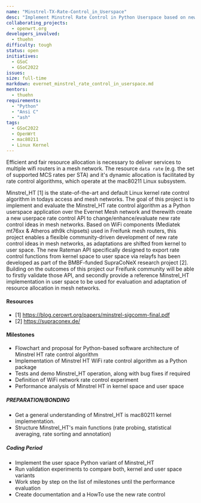 ```yaml
---
name: "Minstrel-TX-Rate-Control_in_Userspace"
desc: "Implement Minstrel Rate Control in Python Userspace based on new mac80211 Linux Kernel relayfs Interface"
collaborating_projects:
  - openwrt.org
developers_involved:
  - thuehn
difficulty: tough
status: open
initiatives:
  - GSoC
  - GSoC2022
issues:
size: full-time
markdown: evernet_minstrel_rate_control_in_userspace.md
mentors:
  - thuehn
requirements:
  - "Python"
  - "Ansi C"
  - "ash"
tags:
  - GSoC2022
  - OpenWrt
  - mac80211
  - Linux Kernel
---
```


Efficient and fair resource allocation is necessary to deliver services to multiple wifi routers in a mesh network.
The resource `data rate` (e.g. the set of supported MCS rates per STA) and it's dynamic allocation is facilitated by rate control algorithms, which operate at the mac80211 Linux subsystem.

Minstrel_HT [1] is the state-of-the-art and default Linux kernel rate control algorithm in todays access and mesh networks.
The goal of this project is to implement and evaluate the Minstrel_HT rate control algorithm as a Python userspace application over the Evernet Mesh network and therewith create a new userpace rate control API to change/enhance/evaluate new rate control ideas in mesh networks. Based on WiFi components (Mediatek mt76xx & Atheros ath9k chipsets) used in Freifunk mesh routers, this project enables a flexible community-driven development of new rate control ideas in mesh networks, as adaptations are shifted from kernel to user space. The new Rateman API specifically designed to export rate control functions from kernel space to user space via relayfs has been developed as part of the BMBF-funded SupraCoNeX research project [2].
Building on the outcomes of this project our Freifunk community will be able to firstly validate those API, and secondly provide a reference Minstrel_HT implementation in user space to be used for evaluation and adaptation of resource allocation in mesh networks.

#### Resources

* [1] https://blog.cerowrt.org/papers/minstrel-sigcomm-final.pdf
* [2] https://supraconex.de/

#### Milestones

* Flowchart and proposal for Python-based software architecture of Minstrel HT rate control algorithm
* Implementation of Minstrel HT WiFi rate control algorithm as a Python package
* Tests and demo Minstrel_HT operation, along with bug fixes if required
* Definition of WiFi network rate control experiment
* Performance analysis of Minstrel HT in kernel space and user space

##### PREPARATION/BONDING

* Get a general understanding of Minstrel_HT is mac80211 kernel implementation.
* Structure Minstrel_HT's main functions (rate probing, statistical averaging, rate sorting and annotation)

##### Coding Period

* Implement the user space Python variant of Minstrel_HT
* Run validation experiments to compare both, kernel and user space variants
* Work step by step on the list of milestones until the performance evaluation
* Create documentation and a HowTo use the new rate control
